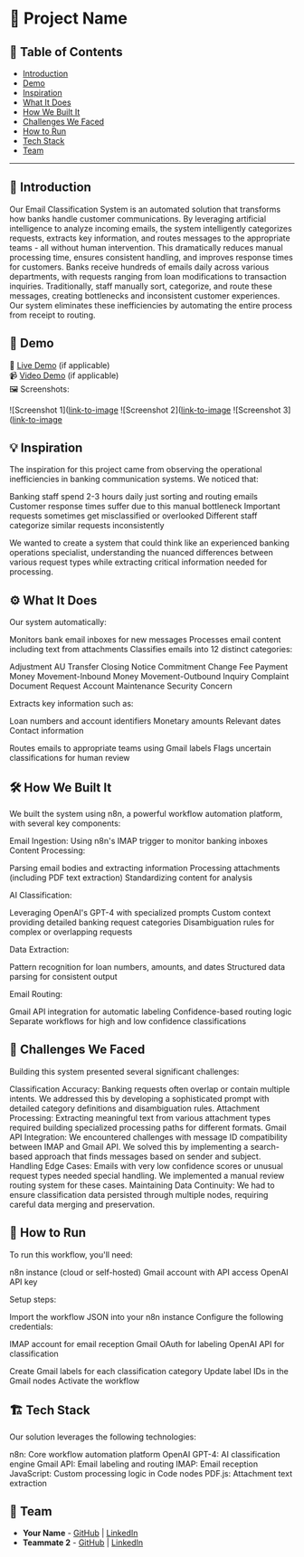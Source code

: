 # 🚀 Project Name

## 📌 Table of Contents
- [Introduction](#introduction)
- [Demo](#demo)
- [Inspiration](#inspiration)
- [What It Does](#what-it-does)
- [How We Built It](#how-we-built-it)
- [Challenges We Faced](#challenges-we-faced)
- [How to Run](#how-to-run)
- [Tech Stack](#tech-stack)
- [Team](#team)

---

## 🎯 Introduction
Our Email Classification System is an automated solution that transforms how banks handle customer communications. By leveraging artificial intelligence to analyze incoming emails, the system intelligently categorizes requests, extracts key information, and routes messages to the appropriate teams - all without human intervention. This dramatically reduces manual processing time, ensures consistent handling, and improves response times for customers.
Banks receive hundreds of emails daily across various departments, with requests ranging from loan modifications to transaction inquiries. Traditionally, staff manually sort, categorize, and route these messages, creating bottlenecks and inconsistent customer experiences. Our system eliminates these inefficiencies by automating the entire process from receipt to routing.

## 🎥 Demo
🔗 [Live Demo](#) (if applicable)  
📹 [Video Demo](#) (if applicable)  
🖼️ Screenshots:

![Screenshot 1]([link-to-image](https://drive.google.com/file/d/1o4bAU1DimRdud9VcG1-fAu0r4oeufQdw/view?usp=drive_link)
![Screenshot 2]([link-to-image](https://drive.google.com/file/d/1Jz1TFPNwI-dDc0o6QqBktmuCNoChnNAV/view?usp=drive_link)
![Screenshot 3]([link-to-image](https://drive.google.com/file/d/1KLzOqYqEiybCcm02pWho_upYZBg5EPSN/view?usp=drive_link)

## 💡 Inspiration
The inspiration for this project came from observing the operational inefficiencies in banking communication systems. We noticed that:

Banking staff spend 2-3 hours daily just sorting and routing emails
Customer response times suffer due to this manual bottleneck
Important requests sometimes get misclassified or overlooked
Different staff categorize similar requests inconsistently

We wanted to create a system that could think like an experienced banking operations specialist, understanding the nuanced differences between various request types while extracting critical information needed for processing.

## ⚙️ What It Does
Our system automatically:

Monitors bank email inboxes for new messages
Processes email content including text from attachments
Classifies emails into 12 distinct categories:

Adjustment
AU Transfer
Closing Notice
Commitment Change
Fee Payment
Money Movement-Inbound
Money Movement-Outbound
Inquiry
Complaint
Document Request
Account Maintenance
Security Concern


Extracts key information such as:

Loan numbers and account identifiers
Monetary amounts
Relevant dates
Contact information


Routes emails to appropriate teams using Gmail labels
Flags uncertain classifications for human review


## 🛠️ How We Built It
We built the system using n8n, a powerful workflow automation platform, with several key components:

Email Ingestion: Using n8n's IMAP trigger to monitor banking inboxes
Content Processing:

Parsing email bodies and extracting information
Processing attachments (including PDF text extraction)
Standardizing content for analysis


AI Classification:

Leveraging OpenAI's GPT-4 with specialized prompts
Custom context providing detailed banking request categories
Disambiguation rules for complex or overlapping requests


Data Extraction:

Pattern recognition for loan numbers, amounts, and dates
Structured data parsing for consistent output


Email Routing:

Gmail API integration for automatic labeling
Confidence-based routing logic
Separate workflows for high and low confidence classifications


## 🚧 Challenges We Faced
Building this system presented several significant challenges:

Classification Accuracy: Banking requests often overlap or contain multiple intents. We addressed this by developing a sophisticated prompt with detailed category definitions and disambiguation rules.
Attachment Processing: Extracting meaningful text from various attachment types required building specialized processing paths for different formats.
Gmail API Integration: We encountered challenges with message ID compatibility between IMAP and Gmail API. We solved this by implementing a search-based approach that finds messages based on sender and subject.
Handling Edge Cases: Emails with very low confidence scores or unusual request types needed special handling. We implemented a manual review routing system for these cases.
Maintaining Data Continuity: We had to ensure classification data persisted through multiple nodes, requiring careful data merging and preservation.

## 🏃 How to Run
To run this workflow, you'll need:

n8n instance (cloud or self-hosted)
Gmail account with API access
OpenAI API key

Setup steps:

Import the workflow JSON into your n8n instance
Configure the following credentials:

IMAP account for email reception
Gmail OAuth for labeling
OpenAI API for classification


Create Gmail labels for each classification category
Update label IDs in the Gmail nodes
Activate the workflow



## 🏗️ Tech Stack
Our solution leverages the following technologies:

n8n: Core workflow automation platform
OpenAI GPT-4: AI classification engine
Gmail API: Email labeling and routing
IMAP: Email reception
JavaScript: Custom processing logic in Code nodes
PDF.js: Attachment text extraction

## 👥 Team
- **Your Name** - [GitHub](#) | [LinkedIn](#)
- **Teammate 2** - [GitHub](#) | [LinkedIn](#)
